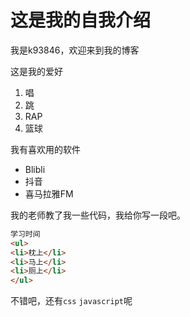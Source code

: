 # 这是我的自我介绍
我是k93846，欢迎来到我的博客

这是我的爱好
1. 唱
2. 跳
3. RAP
4. 篮球

我有喜欢用的软件
* Blibli
* 抖音
* 喜马拉雅FM

我的老师教了我一些代码，我给你写一段吧。
```html
学习时间
<ul>
<li>枕上</li>
<li>马上</li>
<li>厕上</li>
</ul>
```
不错吧，还有`css` `javascript`呢